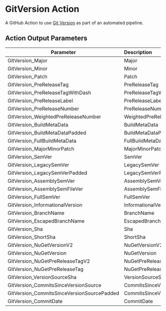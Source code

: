 # GitVersion Action

A GitHub Action to use [Git Version](https://github.com/GitTools/GitVersion) as part of an automated pipeline.

## Action Output Parameters

| Parameter       | Description                              |
| --------------- | :--------------------------------------- |
 | GitVersion_Major | Major |
 | GitVersion_Minor | Minor |
 | GitVersion_Patch | Patch |
 | GitVersion_PreReleaseTag | PreReleaseTag |
 | GitVersion_PreReleaseTagWithDash | PreReleaseTagWithDash |
 | GitVersion_PreReleaseLabel | PreReleaseLabel |
 | GitVersion_PreReleaseNumber | PreReleaseNumber |
 | GitVersion_WeightedPreReleaseNumber | WeightedPreReleaseNumber |
 | GitVersion_BuildMetaData | BuildMetaData |
 | GitVersion_BuildMetaDataPadded | BuildMetaDataPadded |
 | GitVersion_FullBuildMetaData | FullBuildMetaData |
 | GitVersion_MajorMinorPatch | MajorMinorPatch |
 | GitVersion_SemVer | SemVer |
 | GitVersion_LegacySemVer | LegacySemVer |
 | GitVersion_LegacySemVerPadded | LegacySemVerPadded |
 | GitVersion_AssemblySemVer | AssemblySemVer |
 | GitVersion_AssemblySemFileVer | AssemblySemFileVer |
 | GitVersion_FullSemVer | FullSemVer |
 | GitVersion_InformationalVersion | InformationalVersion |
 | GitVersion_BranchName | BranchName |
 | GitVersion_EscapedBranchName | EscapedBranchName |
 | GitVersion_Sha | Sha |
 | GitVersion_ShortSha | ShortSha |
 | GitVersion_NuGetVersionV2 | NuGetVersionV2 |
 | GitVersion_NuGetVersion | NuGetVersion |
 | GitVersion_NuGetPreReleaseTagV2 | NuGetPreReleaseTagV2 |
 | GitVersion_NuGetPreReleaseTag | NuGetPreReleaseTag |
 | GitVersion_VersionSourceSha | VersionSourceSha |
 | GitVersion_CommitsSinceVersionSource | CommitsSinceVersionSource |
 | GitVersion_CommitsSinceVersionSourcePadded | CommitsSinceVersionSourcePadded |
 | GitVersion_CommitDate | CommitDate |
